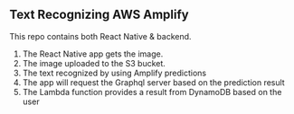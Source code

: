 ## Text Recognizing AWS Amplify ##

This repo contains both React Native & backend.

1. The React Native app gets the image.
2. The image uploaded to the S3 bucket.
3. The text recognized by using Amplify predictions
4. The app will request the Graphql server based on the prediction result
5. The Lambda function provides a result from DynamoDB based on the user
